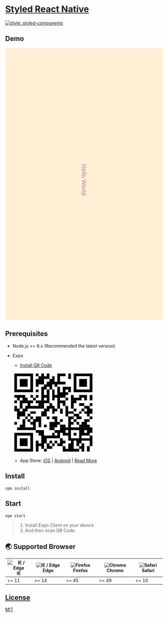 # [Styled React Native](https://github.com/play-js/styled-react-native)

[![style: styled-components](https://img.shields.io/badge/style-%F0%9F%92%85%20styled--components-orange.svg?colorB=daa357&colorA=db748e)](https://github.com/styled-components/styled-components)

## Demo

![demo.jpg](demo.jpg)

## Prerequisites
- Node.js >= 6.x (Recommended the latest version)
- Expo 
  - [Install QR Code](https://snack.expo.io/BJ-uC-nrb) 
  
  ![expo_qrcode.png](expo_qrcode.png)
  - App Store: [iOS](https://itunes.apple.com/app/apple-store/id982107779) | [Android](https://play.google.com/store/apps/details?id=host.exp.exponent&referrer=www) | [Read More](https://expo.io/learn)


## Install
```
npm install
```

## Start
```
npm start
```
>1. Install Expo Client on your device 
>1. And then scan QR Code.

## 🌏 Supported Browser
| <img src="https://user-images.githubusercontent.com/1215767/34348590-250b3ca2-ea4f-11e7-9efb-da953359321f.png" alt="IE / Edge" /> IE | <img src="https://user-images.githubusercontent.com/1215767/34348380-93e77ae8-ea4d-11e7-8696-9a989ddbbbf5.png" alt="IE / Edge" /> Edge | <img src="https://user-images.githubusercontent.com/1215767/34348383-9e7ed492-ea4d-11e7-910c-03b39d52f496.png" alt="Firefox" /> Firefox | <img src="https://user-images.githubusercontent.com/1215767/34348387-a2e64588-ea4d-11e7-8267-a43365103afe.png" alt="Chrome" /> Chrome | <img src="https://user-images.githubusercontent.com/1215767/34348394-a981f892-ea4d-11e7-9156-d128d58386b9.png" alt="Safari" /> Safari |
|----|-------|---------|--------|--------|
| >= 11 | >= 14 | >= 45 | >= 49 | >= 10 |


## [License](https://github.com/play-js/styled-react-native/blob/master/LICENSE)
[MIT](https://github.com/play-js/styled-react-native/blob/master/LICENSE)